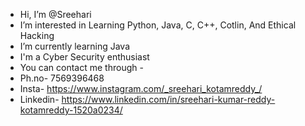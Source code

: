 - Hi, I’m @Sreehari
- I’m interested in Learning Python, Java, C, C++, Cotlin, And Ethical Hacking
- I’m currently learning Java
- I'm a Cyber Security enthusiast
- You can contact me through - 
- Ph.no- 7569396468 
- Insta- https://www.instagram.com/_sreehari_kotamreddy_/ 
- Linkedin- https://www.linkedin.com/in/sreehari-kumar-reddy-kotamreddy-1520a0234/
